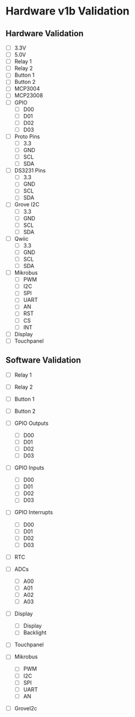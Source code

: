 # Hardware v1b Validation

## Hardware Validation

- [ ] 3.3V
- [ ] 5.0V
- [ ] Relay 1
- [ ] Relay 2
- [ ] Button 1
- [ ] Button 2
- [ ] MCP3004
- [ ] MCP23008
- [ ] GPIO
  - [ ] D00
  - [ ] D01
  - [ ] D02
  - [ ] D03
- [ ] Proto Pins
  - [ ] 3.3
  - [ ] GND
  - [ ] SCL
  - [ ] SDA
- [ ] DS3231 Pins
  - [ ] 3.3
  - [ ] GND
  - [ ] SCL
  - [ ] SDA
- [ ] Grove I2C
  - [ ] 3.3
  - [ ] GND
  - [ ] SCL
  - [ ] SDA
- [ ] Qwiic
  - [ ] 3.3
  - [ ] GND
  - [ ] SCL
  - [ ] SDA
- [ ] Mikrobus
  - [ ] PWM
  - [ ] I2C
  - [ ] SPI
  - [ ] UART
  - [ ] AN
  - [ ] RST
  - [ ] CS
  - [ ] INT
- [ ] Display
- [ ] Touchpanel

## Software Validation

- [ ] Relay 1
- [ ] Relay 2
- [ ] Button 1
- [ ] Button 2
- [ ] GPIO Outputs
  - [ ] D00
  - [ ] D01
  - [ ] D02
  - [ ] D03
- [ ] GPIO Inputs
  - [ ] D00
  - [ ] D01
  - [ ] D02
  - [ ] D03
- [ ] GPIO Interrupts
  - [ ] D00
  - [ ] D01
  - [ ] D02
  - [ ] D03
- [ ] RTC
- [ ] ADCs
  - [ ] A00
  - [ ] A01
  - [ ] A02
  - [ ] A03
- [ ] Display
  - [ ] Display
  - [ ] Backlight
- [ ] Touchpanel
- [ ] Mikrobus
  - [ ] PWM
  - [ ] I2C
  - [ ] SPI
  - [ ] UART
  - [ ] AN
- [ ] GroveI2c

